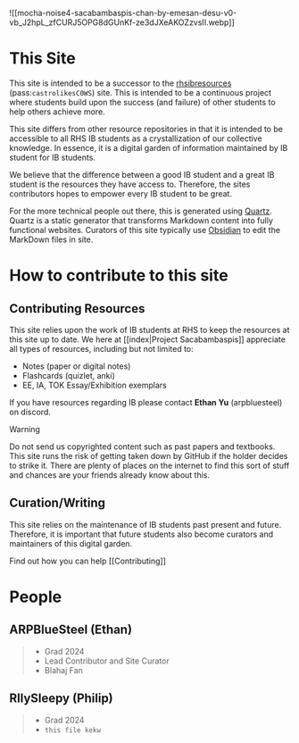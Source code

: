![[mocha-noise4-sacabambaspis-chan-by-emesan-desu-v0-vb_J2hpL_zfCURJ5OPG8dGUnKf-ze3dJXeAKOZzvsII.webp]]

# This Site

This site is intended to be a successor to the [rhsibresources](https://rhsibresources.wixsite.com/bettergrind) (pass:`castrolikesC0WS`) site. This is intended to be a continuous project where students build upon the success (and failure) of other students to help others achieve more.

This site differs from other resource repositories in that it is intended to be accessible to all RHS IB students as a crystallization of our collective knowledge. In essence, it is a digital garden of information maintained by IB student for IB students.

We believe that the difference between a good IB student and a great IB student is the resources they have access to. Therefore, the sites contributors hopes to empower every IB student to be great.

For the more technical people out there, this is generated using [Quartz](https://quartz.jzhao.xyz/). Quartz is a static generator that transforms Markdown content into fully functional websites. Curators of this site typically use [Obsidian](https://obsidian.md/) to edit the MarkDown files in site.

# How to contribute to this site

## Contributing Resources

This site relies upon the work of IB students at RHS to keep the resources at this site up to date. We here at [[index|Project Sacabambaspis]] appreciate all types of resources, including but not limited to:

- Notes (paper or digital notes)
- Flashcards (quizlet, anki)
- EE, IA, TOK Essay/Exhibition exemplars

If you have resources regarding IB please contact **Ethan Yu** (arpbluesteel) on discord.

>[!warning]
>Do not send us copyrighted content such as past papers and textbooks. This site runs the risk of getting taken down by GitHub if the holder decides to strike it. There are plenty of places on the internet to find this sort of stuff and chances are your friends already know about this.

## Curation/Writing

This site relies on the maintenance of IB students past present and future. Therefore, it is important that future students also become curators and maintainers of this digital garden.

Find out how you can help [[Contributing]]

# People


## ARPBlueSteel (Ethan)

> - Grad 2024
> - Lead Contributor and Site Curator
> - Blahaj Fan
## RllySleepy (Philip)

> - Grad 2024
> - `this file kekw`




